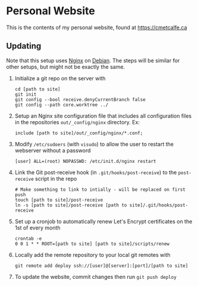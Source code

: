Personal Website
================

This is the contents of my personal website, found at https://cmetcalfe.ca


Updating
-----
Note that this setup uses [Nginx](http://nginx.org/) on [Debian](http://www.debian.org/). The steps will be similar for other setups, but might not be exactly the same.

1. Initialize a git repo on the server with

    ```
    cd [path to site]
    git init
    git config --bool receive.denyCurrentBranch false
    git config --path core.worktree ../
    ```

2. Setup an Nginx site configuration file that includes all configuration files in the repositories `out/_config/nginx` directory. Ex:

    ```
    include [path to site]/out/_config/nginx/*.conf;
    ```

3. Modify `/etc/sudoers` (with `visudo`) to allow the user to restart the webserver without a password

    ```
    [user] ALL=(root) NOPASSWD: /etc/init.d/nginx restart
    ```

4. Link the Git post-receive hook (in `.git/hooks/post-receive`) to the `post-receive` script in the repo

    ```
    # Make something to link to intially - will be replaced on first push
    touch [path to site]/post-receive
    ln -s [path to site]/post-receive [path to site]/.git/hooks/post-receive
    ```

5. Set up a cronjob to automatically renew Let's Encrypt certificates on the 1st of every month 

    ```
    crontab -e
    0 0 1 * * ROOT=[path to site] [path to site]/scripts/renew
    ```

6. Locally add the remote repository to your local git remotes with

    ```
    git remote add deploy ssh://[user]@[server]:[port]/[path to site]
    ```

7. To update the website, commit changes then run `git push deploy`
